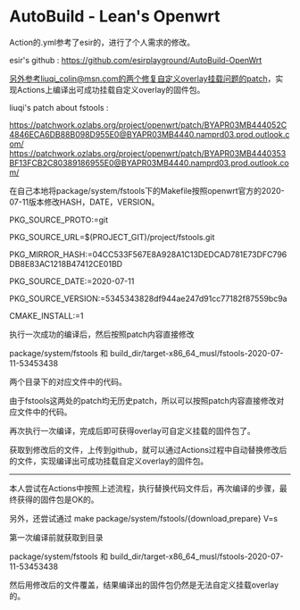 # AutoBuild - Lean's Openwrt

Action的.yml参考了esir的，进行了个人需求的修改。

esir's github : https://github.com/esirplayground/AutoBuild-OpenWrt


另外参考liuqi_colin@msn.com的两个修复自定义overlay挂载问题的patch，实现Actions上编译出可成功挂载自定义overlay的固件包。

liuqi's patch about fstools :

https://patchwork.ozlabs.org/project/openwrt/patch/BYAPR03MB444052C4846ECA6DB88B098D955E0@BYAPR03MB4440.namprd03.prod.outlook.com/
https://patchwork.ozlabs.org/project/openwrt/patch/BYAPR03MB4440353BF13FCB2C80389186955E0@BYAPR03MB4440.namprd03.prod.outlook.com/



在自己本地将package/system/fstools下的Makefile按照openwrt官方的2020-07-11版本修改HASH，DATE，VERSION。

PKG_SOURCE_PROTO:=git

PKG_SOURCE_URL=$(PROJECT_GIT)/project/fstools.git

PKG_MIRROR_HASH:=04CC533F567E8A928A1C13DEDCAD781E73DFC796DB8E83AC1218B47412CE01BD

PKG_SOURCE_DATE:=2020-07-11

PKG_SOURCE_VERSION:=5345343828df944ae247d91cc77182f87559bc9a

CMAKE_INSTALL:=1


执行一次成功的编译后，然后按照patch内容直接修改

package/system/fstools
和
build_dir/target-x86_64_musl/fstools-2020-07-11-53453438

两个目录下的对应文件中的代码。

由于fstools这两处的patch均无历史patch，所以可以按照patch内容直接修改对应文件中的代码。

再次执行一次编译，完成后即可获得overlay可自定义挂载的固件包了。

获取到修改后的文件，上传到github，就可以通过Actions过程中自动替换修改后的文件，实现编译出可成功挂载自定义overlay的固件包。


----------------------------------------------------------------------

本人尝试在Actions中按照上述流程，执行替换代码文件后，再次编译的步骤，最终获得的固件包是OK的。

另外，还尝试通过 make package/system/fstools/{download,prepare} V=s

第一次编译前就获取到目录

package/system/fstools
和
build_dir/target-x86_64_musl/fstools-2020-07-11-53453438

然后用修改后的文件覆盖，结果编译出的固件包仍然是无法自定义挂载overlay的。
